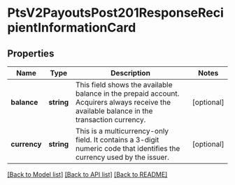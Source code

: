 # PtsV2PayoutsPost201ResponseRecipientInformationCard

## Properties
Name | Type | Description | Notes
------------ | ------------- | ------------- | -------------
**balance** | **string** | This field shows the available balance in the prepaid account.  Acquirers always receive the available balance in the transaction currency. | [optional] 
**currency** | **string** | This is a multicurrency-only field. It contains a 3-digit numeric code that identifies the currency used by the issuer. | [optional] 

[[Back to Model list]](../README.md#documentation-for-models) [[Back to API list]](../README.md#documentation-for-api-endpoints) [[Back to README]](../README.md)


